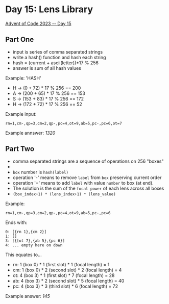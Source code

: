 # Day 15: Lens Library

[Advent of Code 2023 -- Day 15](https://adventofcode.com/2023/day/15)

## Part One

- input is series of comma separated strings
- write a hash() function and hash each string
-   hash = (current + ascii(letter))*17 % 256
- answer is sum of all hash values

Example: 'HASH'
 - H -> (0 + 72) * 17 % 256 == 200
 - A -> (200 + 65) * 17 % 256 == 153
 - S -> (153 + 83) * 17 % 256 == 172
 - H -> (172 + 72) * 17 % 256 == 52

Example input:

```rn=1,cm-,qp=3,cm=2,qp-,pc=4,ot=9,ab=5,pc-,pc=6,ot=7```

Example annswer: _1320_

## Part Two

- comma separated strings are a sequence of operations on 256 "boxes"
- <label> <operation> <number>
- `box` number is `hash(label)`
- operation '-' means to remove `label` from `box` preserving current order
- operation '=' means to add `label` with value `number` to box (at end).
- The solution is the sum of the `focal power` of each lens across all boxes
- `(box_index+1) * (lens_index+1) * (lens_value)`

Example:

```rn=1,cm-,qp=3,cm=2,qp-,pc=4,ot=9,ab=5,pc-,pc=6```

Ends with:

```
0: [{rn 1},{cm 2}]
1: []
3: [{[ot 7},{ab 5},{pc 6}]
4: ... empty here on down
```

This equates to...

- rn: 1 (box 0) * 1 (first slot) * 1 (focal length) = 1
- cm: 1 (box 0) * 2 (second slot) * 2 (focal length) = 4
- ot: 4 (box 3) * 1 (first slot) * 7 (focal length) = 28
- ab: 4 (box 3) * 2 (second slot) * 5 (focal length) = 40
- pc: 4 (box 3) * 3 (third slot) * 6 (focal length) = 72

Example answer: _145_